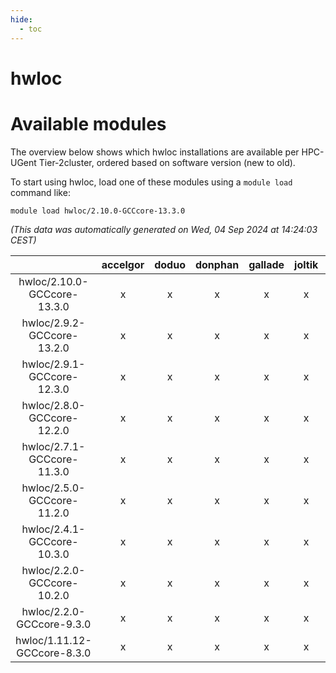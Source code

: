 ```yaml
---
hide:
  - toc
---
```


hwloc
=====

# Available modules


The overview below shows which hwloc installations are available per HPC-UGent Tier-2cluster, ordered based on software version (new to old).

To start using hwloc, load one of these modules using a `module load` command like:

```shell
module load hwloc/2.10.0-GCCcore-13.3.0
```

*(This data was automatically generated on Wed, 04 Sep 2024 at 14:24:03 CEST)*  

| |accelgor|doduo|donphan|gallade|joltik|shinx|skitty|
| :---: | :---: | :---: | :---: | :---: | :---: | :---: | :---: |
|hwloc/2.10.0-GCCcore-13.3.0|x|x|x|x|x|x|x|
|hwloc/2.9.2-GCCcore-13.2.0|x|x|x|x|x|x|x|
|hwloc/2.9.1-GCCcore-12.3.0|x|x|x|x|x|x|x|
|hwloc/2.8.0-GCCcore-12.2.0|x|x|x|x|x|x|x|
|hwloc/2.7.1-GCCcore-11.3.0|x|x|x|x|x|x|x|
|hwloc/2.5.0-GCCcore-11.2.0|x|x|x|x|x|-|x|
|hwloc/2.4.1-GCCcore-10.3.0|x|x|x|x|x|-|x|
|hwloc/2.2.0-GCCcore-10.2.0|x|x|x|x|x|-|x|
|hwloc/2.2.0-GCCcore-9.3.0|x|x|x|x|x|-|x|
|hwloc/1.11.12-GCCcore-8.3.0|x|x|x|x|x|-|x|
